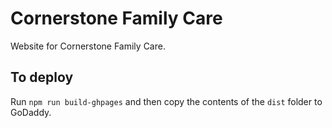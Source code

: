 # Cornerstone Family Care

Website for Cornerstone Family Care.

## To deploy

Run `npm run build-ghpages` and then copy the contents of the `dist` folder to GoDaddy.